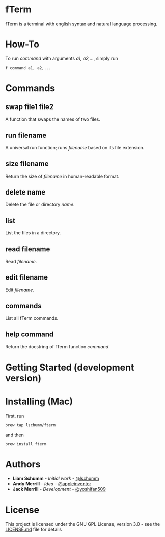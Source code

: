 # fTerm

fTerm is a terminal with english syntax and natural language processing.

# How-To

To run *command* with arguments *a1, a2,...*, simply run

```
f command a1, a2,...
```

# Commands

## swap file1 file2
A function that swaps the names of two files.

## run filename
A universal run function; runs *filename* based on its file extension.

## size filename
Return the size of *filename* in human-readable format.


## delete name
Delete the file or directory *name*.


## list
List the files in a directory.


## read filename
Read *filename*.


## edit filename
Edit *filename*.

## commands
List all fTerm commands.

## help command
Return the docstring of fTerm function *command*.

# Getting Started (development version)

 # Installing (Mac)

First, run

```
brew tap lschumm/fterm
```
and then

```
brew install fterm
```

<!-- End with an example of getting some data out of the system or using it for a little demo -->




# Authors

* **Liam Schumm** - *Initial work* - [@lschumm](https//github.com/lschumm)
* **Andy Merrill** - *Idea* - [@appleinventor](https//github.com/appleinventor)
* **Jack Merrill** - *Development* - [@yoshifan509](https//github.com/yoshifan509)




#  License

This project is licensed under the GNU GPL License, version 3.0 - see the [LICENSE.md](LICENSE.md) file for details
